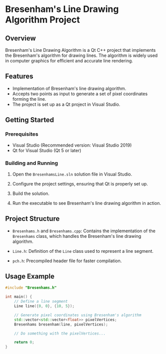 # Bresenham's Line Drawing Algorithm Project

## Overview

Bresenham's Line Drawing Algorithm is a Qt C++ project that implements the Bresenham's algorithm for drawing lines. The algorithm is widely used in computer graphics for efficient and accurate line rendering.

## Features

- Implementation of Bresenham's line drawing algorithm.
- Accepts two points as input to generate a set of pixel coordinates forming the line.
- The project is set up as a Qt project in Visual Studio.

## Getting Started

### Prerequisites

- Visual Studio (Recommended version: Visual Studio 2019)
- Qt for Visual Studio (Qt 5 or later)

### Building and Running

1. Open the `BresenhamsLine.sln` solution file in Visual Studio.

2. Configure the project settings, ensuring that Qt is properly set up.

3. Build the solution.

4. Run the executable to see Bresenham's line drawing algorithm in action.

## Project Structure

- `Bresenhams.h` and `Bresenhams.cpp`: Contains the implementation of the `Bresenhams` class, which handles the Bresenham's line drawing algorithm.

- `Line.h`: Definition of the `Line` class used to represent a line segment.

- `pch.h`: Precompiled header file for faster compilation.

## Usage Example

```cpp
#include "Bresenhams.h"

int main() {
    // Define a line segment
    Line line({0, 0}, {10, 5});

    // Generate pixel coordinates using Bresenham's algorithm
    std::vector<std::vector<float>> pixelVertices;
    Bresenhams bresenham(line, pixelVertices);

    // Do something with the pixelVertices...

    return 0;
}
